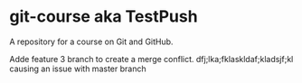 # git-course aka TestPush

A repository for a course on Git and GitHub.

Adde feature 3 branch to create a merge conflict.
dfj;lka;fklaskldaf;kladsjf;kl
causing an issue with master branch
